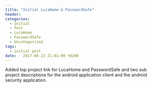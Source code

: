 ```yaml
---
title: "Initial LucaHome & PasswordSafe"
header:
categories:
  - Initial
  - Post
  - LucaHome
  - PasswordSafe
  - Uncategorized
tags:
  - initial post
date:   2017-08-23 21:01:00 +0200
---
```


Added top project link for LucaHome and PasswordSafe and two sub project descriptions for the android application client and the android security application.